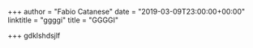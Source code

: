 +++
author = "Fabio Catanese"
date = "2019-03-09T23:00:00+00:00"
linktitle = "ggggi"
title = "GGGGI"

+++
gdklshdsjlf